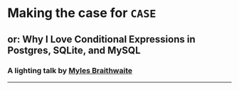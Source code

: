 # Making the case for `CASE`

## or: Why I Love Conditional Expressions in Postgres, SQLite, and MySQL

### A lighting talk by [Myles Braithwaite](https://mylesb.ca/)

---
